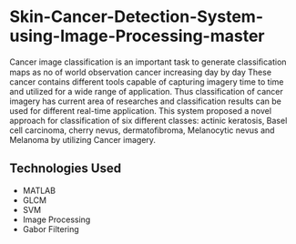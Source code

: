 # Skin-Cancer-Detection-System-using-Image-Processing-master
 Cancer image classification is an important task to generate classiﬁcation maps as no of world observation cancer increasing day by day  These cancer contains different tools capable of capturing imagery time to time and utilized for a wide range of application.  Thus classification of cancer imagery has current area of researches and classification results can be used for different real-time application. This system proposed a novel approach for classification of six different classes: actinic keratosis, Basel cell carcinoma, cherry nevus, dermatofibroma, Melanocytic nevus and Melanoma by utilizing Cancer imagery. 

## Technologies Used
* MATLAB
* GLCM
* SVM
* Image Processing
* Gabor Filtering
